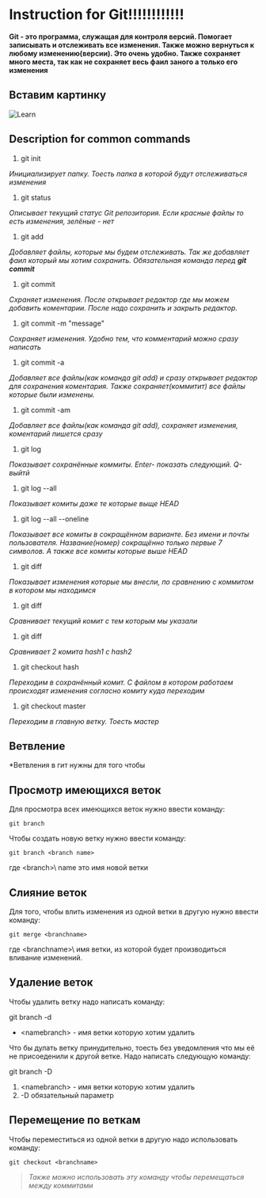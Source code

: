 # Instruction for Git!!!!!!!!!!!!

**Git - это программа, служащая для контроля версий. Помогает записывать и отслеживать все изменения. Также можно вернуться к любому изменению(версии). Это очень удобно. Также сохраняет много места, так как не сохраняет весь фаил заного а только его изменения**

## Вставим картинку
![Learn](image\1image.png)

## Description for common commands

1. git init         

*Инициализирует папку. Тоесть папка в которой будут отслеживаться изменения*

1. git status

*Описывает текущий статус Git репозитория. Если красные файлы то есть изменения, зелёные - нет*

1. git add 

*Добавляет файлы, которые мы будем отслеживать. Так же добавляет фаил который мы хотим сохранить. Обязательная команда перед **git commit***

1. git commit

*Схраняет изменения. После открывает редактор где мы можем добавить коментарии. После надо сохранить и закрыть редактор.* 

1. git commit -m "message"

*Сохраняет изменения. Удобно тем, что комментарий можно сразу написать*

1. git commit -a

*Добавляет все файлы(как команда git add) и сразу открывает редактор для сохранения коментария. Также сохраняет(коммитит) все файлы которые были изменены.*

1. git commit -am

*Добавляет все файлы(как команда git add), сохраняет изменения, коментарий пишется сразу*

1. git log

*Показывает сохранённые коммиты. Enter- показать следующий. Q-выйтй*

1. git log --all

*Показывает комиты даже те которые выще HEAD*

1. git log --all --oneline

*Показывает все комиты в сокращённом варианте. Без имени и почты пользователя. Название(номер) сокращённо только первые 7 символов. А также все комиты которые выше HEAD*

1. git diff  

*Показывает изменения которые мы внесли, по сравнению с коммитом в котором мы находимся*

1. git diff <hash>

*Сравнивает текущий комит с тем которым мы указали*

1. git diff <hash1> <hash2>

*Сравнивает 2 комита hash1 с hash2*

1. git checkout hash

*Переходим в сохранённый комит. С файлом в котором работаем происходят изменения согласно комиту куда переходим*

1. git checkout master

*Переходим в главную ветку. Тоесть мастер*

## Ветвление 

*Ветвления в гит нужны для того чтобы

## Просмотр имеющихся веток

Для просмотра всех имеющихся веток нужно ввести команду:

    git branch

Чтобы создать новую ветку нужно ввести команду:

    git branch <branch name>

где \<branch>\ name это имя новой ветки

## Слияние веток 

Для того, чтобы влить изменения из одной ветки в другую нужно ввести команду:
    
    git merge <branchname>

где \<branchname>\ имя ветки, из которой будет производиться вливание изменений.
 

## Удаление веток

Чтобы удалить ветку надо написать команду:

git branch -d <namebranch>
* \<namebranch> - имя ветки которую хотим удалить

Что бы дулать ветку принудительно, тоесть без уведомления что мы её не присоеденили к другой ветке. Надо написать следующую команду:

git branch -D <namebranch>

1. \<namebranch> - имя ветки которую хотим удалить
2. -D обязательный параметр

## Перемещение по веткам

Чтобы переместиться из одной ветки в другую надо использовать команду:

    git checkout <branchname>
> *Также можно использовать эту команду чтобы перемещаться между коммитами*
